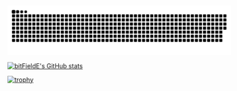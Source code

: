 ![github-contribution-grid-snake](https://raw.githubusercontent.com/bitFieldE/bitFieldE/main/dist/github-user-contribution.svg) 

[![bitFieldE's GitHub stats](https://github-readme-stats.vercel.app/api?username=bitFieldE&theme=tokyonight)](https://github.com/bitFieldE/github-readme-stats&theme=tokyonight)

[![trophy](https://github-profile-trophy.vercel.app/?username=bitFieldE&theme=tokyonight)](https://github-profile-trophy.vercel.app/?username=bitFieldE&theme=tokyonight)
